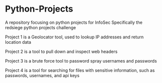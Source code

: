 # Python-Projects
A repository focusing on python projects for InfoSec
Specifically the redsiege python projects challenge

Project 1 is a Geolocator tool, used to lookup IP addresses and return location data

Project 2 is a tool to pull down and inspect web headers

Project 3 is a brute force tool to password spray usernames and passwords

Project 4 is a tool for searching for files with sensitive information, such as passwords, usernames, and api keys
